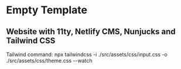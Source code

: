 # Empty Template

## Website with 11ty, Netlify CMS, Nunjucks and Tailwind CSS

Tailwind command: npx tailwindcss -i ./src/assets/css/input.css -o ./src/assets/css/theme.css --watch
